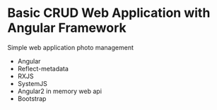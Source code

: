 # Basic CRUD Web Application with Angular Framework
Simple web application photo management 
* Angular
* Reflect-metadata
* RXJS
* SystemJS
* Angular2 in memory web api
* Bootstrap
